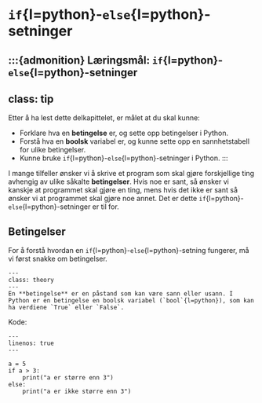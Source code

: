 # `if`{l=python}-`else`{l=python}-setninger

:::{admonition} Læringsmål: `if`{l=python}-`else`{l=python}-setninger
---
class: tip
--- 
Etter å ha lest dette delkapittelet, er målet at du skal kunne:
* Forklare hva en **betingelse** er, og sette opp betingelser i Python.
* Forstå hva en **boolsk** variabel er, og kunne sette opp en sannhetstabell for ulike betingelser.
* Kunne bruke `if`{l=python}-`else`{l=python}-setninger i Python.
:::

I mange tilfeller ønsker vi å skrive et program som skal gjøre forskjellige ting avhengig av ulike såkalte **betingelser**. Hvis noe er sant, så ønsker vi kanskje at programmet skal gjøre en ting, mens hvis det ikke er sant så ønsker vi at programmet skal gjøre noe annet. Det er dette `if`{l=python}-`else`{l=python}-setninger er til for.


## Betingelser
For å forstå hvordan en `if`{l=python}-`else`{l=python}-setning fungerer, må vi først snakke om betingelser.

````{admonition} Definisjon: betingelse
---
class: theory
---
En **betingelse** er en påstand som kan være sann eller usann. I Python er en betingelse en boolsk variabel (`bool`{l=python}), som kan ha verdiene `True` eller `False`.

````


Kode:

```{code-block} python
---
linenos: true
---

a = 5 
if a > 3:
    print("a er større enn 3")
else:
    print("a er ikke større enn 3")
```
